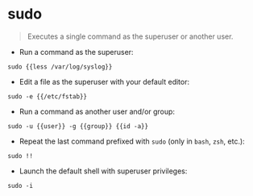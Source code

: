 # sudo

> Executes a single command as the superuser or another user.

- Run a command as the superuser:

`sudo {{less /var/log/syslog}}`

- Edit a file as the superuser with your default editor:

`sudo -e {{/etc/fstab}}`

- Run a command as another user and/or group:

`sudo -u {{user}} -g {{group}} {{id -a}}`

- Repeat the last command prefixed with `sudo` (only in `bash`, `zsh`, etc.):

`sudo !!`

- Launch the default shell with superuser privileges:

`sudo -i`
